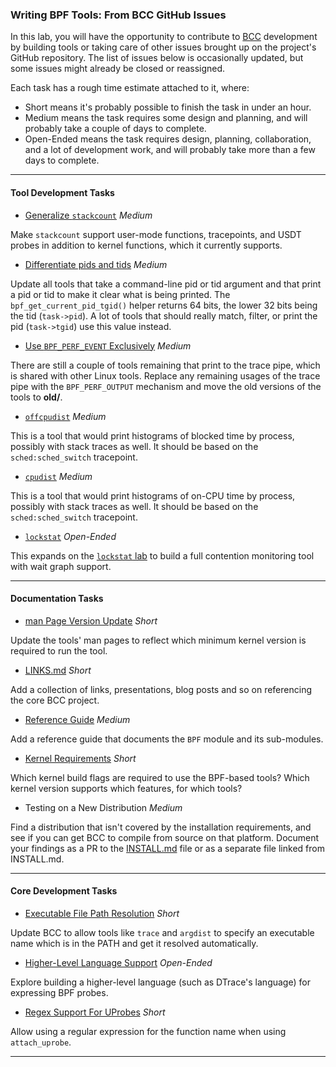 ### Writing BPF Tools: From BCC GitHub Issues

In this lab, you will have the opportunity to contribute to [BCC](https://github.com/iovisor/bcc) development by building tools or taking care of other issues brought up on the project's GitHub repository. The list of issues below is occasionally updated, but some issues might already be closed or reassigned.

Each task has a rough time estimate attached to it, where:

* Short means it's probably possible to finish the task in under an hour.
* Medium means the task requires some design and planning, and will probably take a couple of days to complete.
* Open-Ended means the task requires design, planning, collaboration, and a lot of development work, and will probably take more than a few days to complete.

- - -

#### Tool Development Tasks

* [Generalize `stackcount`](https://github.com/iovisor/bcc/issues/580) *Medium*

Make `stackcount` support user-mode functions, tracepoints, and USDT probes in addition to kernel functions, which it currently supports.

* [Differentiate pids and tids](https://github.com/iovisor/bcc/issues/547) *Medium*

Update all tools that take a command-line pid or tid argument and that print a pid or tid to make it clear what is being printed. The `bpf_get_current_pid_tgid()` helper returns 64 bits, the lower 32 bits being the tid (`task->pid`). A lot of tools that should really match, filter, or print the pid (`task->tgid`) use this value instead.

* [Use `BPF_PERF_EVENT` Exclusively](https://github.com/iovisor/bcc/issues/540) *Medium*

There are still a couple of tools remaining that print to the trace pipe, which is shared with other Linux tools. Replace any remaining usages of the trace pipe with the `BPF_PERF_OUTPUT` mechanism and move the old versions of the tools to **old/**.

* [`offcpudist`](https://github.com/iovisor/bcc/issues/500) *Medium*

This is a tool that would print histograms of blocked time by process, possibly with stack traces as well. It should be based on the `sched:sched_switch` tracepoint.

* [`cpudist`](https://github.com/iovisor/bcc/issues/499) *Medium*

This is a tool that would print histograms of on-CPU time by process, possibly with stack traces as well. It should be based on the `sched:sched_switch` tracepoint.

* [`lockstat`](https://github.com/iovisor/bcc/issues/378) *Open-Ended*

This expands on the [`lockstat` lab](bpf-contention.md) to build a full contention monitoring tool with wait graph support.

- - -

#### Documentation Tasks

* [man Page Version Update](https://github.com/iovisor/bcc/issues/569) *Short*

Update the tools' man pages to reflect which minimum kernel version is required to run the tool.

* [LINKS.md](https://github.com/iovisor/bcc/issues/466) *Short*

Add a collection of links, presentations, blog posts and so on referencing the core BCC project.

* [Reference Guide](https://github.com/iovisor/bcc/issues/465) *Medium*

Add a reference guide that documents the `BPF` module and its sub-modules.

* [Kernel Requirements](https://github.com/iovisor/bcc/issues/464) *Short*

Which kernel build flags are required to use the BPF-based tools? Which kernel version supports which features, for which tools?

* Testing on a New Distribution *Medium*

Find a distribution that isn't covered by the installation requirements, and see if you can get BCC to compile from source on that platform. Document your findings as a PR to the [INSTALL.md](https://github.com/iovisor/bcc/blob/master/INSTALL.md) file or as a separate file linked from INSTALL.md.

- - -

#### Core Development Tasks

* [Executable File Path Resolution](https://github.com/iovisor/bcc/issues/565) *Short*

Update BCC to allow tools like `trace` and `argdist` to specify an executable name which is in the PATH and get it resolved automatically.

* [Higher-Level Language Support](https://github.com/iovisor/bcc/issues/425) *Open-Ended*

Explore building a higher-level language (such as DTrace's language) for expressing BPF probes.

* [Regex Support For UProbes](https://github.com/iovisor/bcc/issues/389) *Short*

Allow using a regular expression for the function name when using `attach_uprobe`.

- - -

